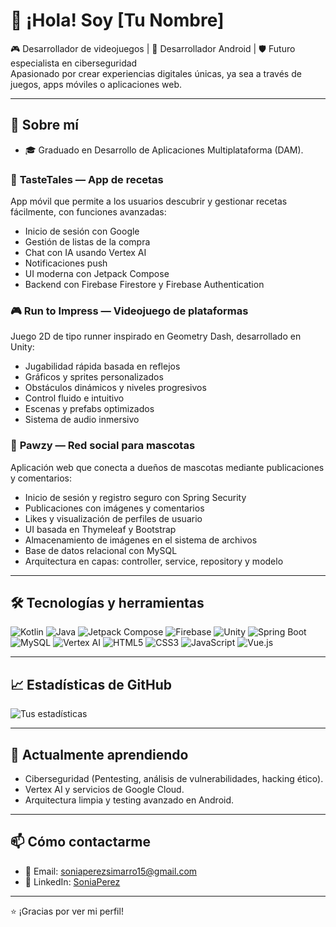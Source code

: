 # 👋 ¡Hola! Soy [Tu Nombre]

🎮 Desarrollador de videojuegos | 📱 Desarrollador Android | 🛡️ Futuro especialista en ciberseguridad  
Apasionado por crear experiencias digitales únicas, ya sea a través de juegos, apps móviles o aplicaciones web.

---

## 🚀 Sobre mí

- 🎓 Graduado en Desarrollo de Aplicaciones Multiplataforma (DAM).
  
### 🥘 **TasteTales** — App de recetas
App móvil que permite a los usuarios descubrir y gestionar recetas fácilmente, con funciones avanzadas:
- Inicio de sesión con Google
- Gestión de listas de la compra
- Chat con IA usando Vertex AI
- Notificaciones push
- UI moderna con Jetpack Compose
- Backend con Firebase Firestore y Firebase Authentication

### 🎮 **Run to Impress** — Videojuego de plataformas
Juego 2D de tipo runner inspirado en Geometry Dash, desarrollado en Unity:
- Jugabilidad rápida basada en reflejos
- Gráficos y sprites personalizados
- Obstáculos dinámicos y niveles progresivos
- Control fluido e intuitivo
- Escenas y prefabs optimizados
- Sistema de audio inmersivo

### 🐾 **Pawzy** — Red social para mascotas
Aplicación web que conecta a dueños de mascotas mediante publicaciones y comentarios:
- Inicio de sesión y registro seguro con Spring Security
- Publicaciones con imágenes y comentarios
- Likes y visualización de perfiles de usuario
- UI basada en Thymeleaf y Bootstrap
- Almacenamiento de imágenes en el sistema de archivos
- Base de datos relacional con MySQL
- Arquitectura en capas: controller, service, repository y modelo

---

## 🛠️ Tecnologías y herramientas

![Kotlin](https://img.shields.io/badge/Kotlin-0095D5?style=for-the-badge&logo=kotlin&logoColor=white)
![Java](https://img.shields.io/badge/Java-ED8B00?style=for-the-badge&logo=java&logoColor=white)
![Jetpack Compose](https://img.shields.io/badge/Jetpack_Compose-4285F4?style=for-the-badge&logo=android&logoColor=white)
![Firebase](https://img.shields.io/badge/Firebase-FFCA28?style=for-the-badge&logo=firebase&logoColor=black)
![Unity](https://img.shields.io/badge/Unity-100000?style=for-the-badge&logo=unity&logoColor=white)
![Spring Boot](https://img.shields.io/badge/Spring_Boot-6DB33F?style=for-the-badge&logo=spring-boot&logoColor=white)
![MySQL](https://img.shields.io/badge/MySQL-4479A1?style=for-the-badge&logo=mysql&logoColor=white)
![Vertex AI](https://img.shields.io/badge/Vertex_AI-4285F4?style=for-the-badge&logo=googlecloud&logoColor=white)
![HTML5](https://img.shields.io/badge/HTML5-E34F26?style=for-the-badge&logo=html5&logoColor=white)
![CSS3](https://img.shields.io/badge/CSS3-1572B6?style=for-the-badge&logo=css3&logoColor=white)
![JavaScript](https://img.shields.io/badge/JavaScript-F7DF1E?style=for-the-badge&logo=javascript&logoColor=black)
![Vue.js](https://img.shields.io/badge/Vue.js-35495E?style=for-the-badge&logo=vue.js&logoColor=4FC08D)

---

## 📈 Estadísticas de GitHub

![Tus estadísticas](https://github-readme-stats.vercel.app/api?username=soniaaperez&show_icons=true&theme=radical&hide=prs)  


---

## 🌱 Actualmente aprendiendo

- Ciberseguridad (Pentesting, análisis de vulnerabilidades, hacking ético).
- Vertex AI y servicios de Google Cloud.
- Arquitectura limpia y testing avanzado en Android.

---

## 📫 Cómo contactarme

- 📧 Email: soniaperezsimarro15@gmail.com
- 💼 LinkedIn: [SoniaPerez](https://www.linkedin.com/in/SoniaPerez)

---

⭐ ¡Gracias por ver mi perfil!
